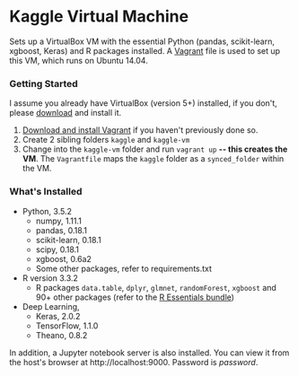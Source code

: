 Kaggle Virtual Machine
================================
Sets up a VirtualBox VM with the essential Python (pandas, scikit-learn, xgboost, Keras) and R packages installed.
A [Vagrant](https://www.vagrantup.com/) file is used to set up this VM, which runs on Ubuntu 14.04.

### Getting Started
I assume you already have VirtualBox (version 5+) installed, if you don't, please [download](https://www.virtualbox.org/wiki/Downloads) and install it.

1. [Download and install Vagrant](http://www.vagrantup.com/downloads.html) if you haven't previously done so.
2. Create 2 sibling folders `kaggle` and `kaggle-vm`
3. Change into the `kaggle-vm` folder and run `vagrant up` **-- this creates the VM**. The `Vagrantfile` maps the `kaggle` folder as a `synced_folder` within the VM.

### What's Installed

- Python, 3.5.2
  - numpy, 1.11.1
  - pandas, 0.18.1
  - scikit-learn, 0.18.1
  - scipy, 0.18.1
  - xgboost, 0.6a2
  - Some other packages, refer to requirements.txt
- R version 3.3.2
  - R packages `data.table`, `dplyr`, `glmnet`, `randomForest`, `xgboost` and 90+ other packages (refer to the [R Essentials bundle](https://docs.continuum.io/anaconda/r-language-pkg-docs#r-essentials-bundle))
- Deep Learning,
  - Keras, 2.0.2
  - TensorFlow, 1.1.0
  - Theano, 0.8.2

In addition, a Jupyter notebook server is also installed. You can view it from the host's browser at http://localhost:9000. Password is *password*.
